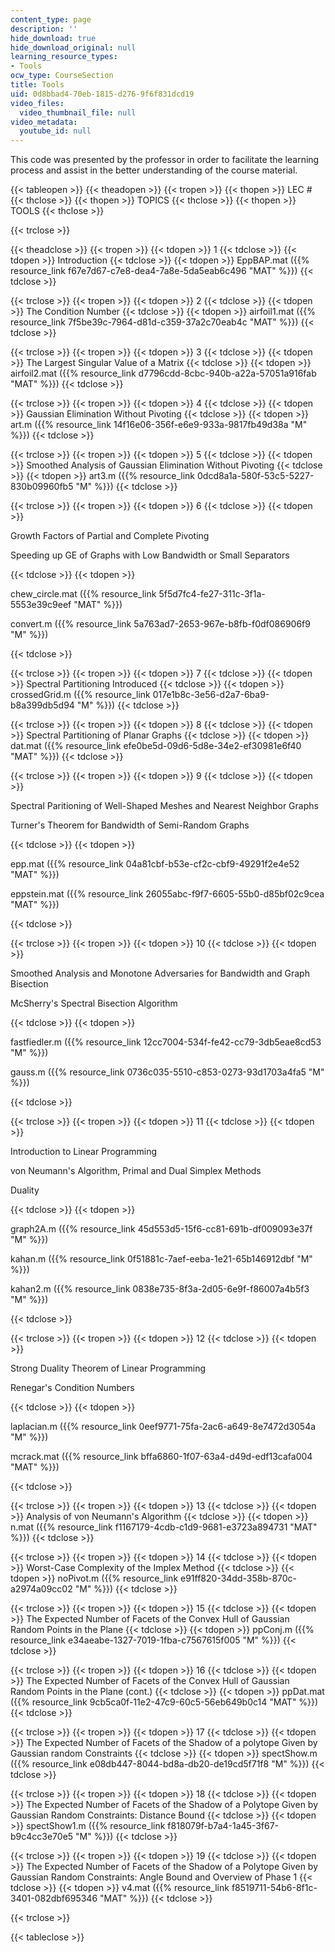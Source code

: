 ```yaml
---
content_type: page
description: ''
hide_download: true
hide_download_original: null
learning_resource_types:
- Tools
ocw_type: CourseSection
title: Tools
uid: 0d8bbad4-70eb-1815-d276-9f6f831dcd19
video_files:
  video_thumbnail_file: null
video_metadata:
  youtube_id: null
---
```


This code was presented by the professor in order to facilitate the learning process and assist in the better understanding of the course material.

{{< tableopen >}}
{{< theadopen >}}
{{< tropen >}}
{{< thopen >}}
LEC #
{{< thclose >}}
{{< thopen >}}
TOPICS
{{< thclose >}}
{{< thopen >}}
TOOLS
{{< thclose >}}

{{< trclose >}}

{{< theadclose >}}
{{< tropen >}}
{{< tdopen >}}
1
{{< tdclose >}}
{{< tdopen >}}
Introduction
{{< tdclose >}}
{{< tdopen >}}
EppBAP.mat ({{% resource_link f67e7d67-c7e8-dea4-7a8e-5da5eab6c496 "MAT" %}})
{{< tdclose >}}

{{< trclose >}}
{{< tropen >}}
{{< tdopen >}}
2
{{< tdclose >}}
{{< tdopen >}}
The Condition Number
{{< tdclose >}}
{{< tdopen >}}
airfoil1.mat ({{% resource_link 7f5be39c-7964-d81d-c359-37a2c70eab4c "MAT" %}})
{{< tdclose >}}

{{< trclose >}}
{{< tropen >}}
{{< tdopen >}}
3
{{< tdclose >}}
{{< tdopen >}}
The Largest Singular Value of a Matrix
{{< tdclose >}}
{{< tdopen >}}
airfoil2.mat ({{% resource_link d7796cdd-8cbc-940b-a22a-57051a916fab "MAT" %}})
{{< tdclose >}}

{{< trclose >}}
{{< tropen >}}
{{< tdopen >}}
4
{{< tdclose >}}
{{< tdopen >}}
Gaussian Elimination Without Pivoting
{{< tdclose >}}
{{< tdopen >}}
art.m ({{% resource_link 14f16e06-356f-e6e9-933a-9817fb49d38a "M" %}})
{{< tdclose >}}

{{< trclose >}}
{{< tropen >}}
{{< tdopen >}}
5
{{< tdclose >}}
{{< tdopen >}}
Smoothed Analysis of Gaussian Elimination Without Pivoting
{{< tdclose >}}
{{< tdopen >}}
art3.m ({{% resource_link 0dcd8a1a-580f-53c5-5227-830b09960fb5 "M" %}})
{{< tdclose >}}

{{< trclose >}}
{{< tropen >}}
{{< tdopen >}}
6
{{< tdclose >}}
{{< tdopen >}}


Growth Factors of Partial and Complete Pivoting

Speeding up GE of Graphs with Low Bandwidth or Small Separators


{{< tdclose >}}
{{< tdopen >}}


chew\_circle.mat ({{% resource_link 5f5d7fc4-fe27-311c-3f1a-5553e39c9eef "MAT" %}})

convert.m ({{% resource_link 5a763ad7-2653-967e-b8fb-f0df086906f9 "M" %}})


{{< tdclose >}}

{{< trclose >}}
{{< tropen >}}
{{< tdopen >}}
7
{{< tdclose >}}
{{< tdopen >}}
Spectral Partitioning Introduced
{{< tdclose >}}
{{< tdopen >}}
crossedGrid.m ({{% resource_link 017e1b8c-3e56-d2a7-6ba9-b8a399db5d94 "M" %}})
{{< tdclose >}}

{{< trclose >}}
{{< tropen >}}
{{< tdopen >}}
8
{{< tdclose >}}
{{< tdopen >}}
Spectral Partitioning of Planar Graphs
{{< tdclose >}}
{{< tdopen >}}
dat.mat ({{% resource_link efe0be5d-09d6-5d8e-34e2-ef30981e6f40 "MAT" %}})
{{< tdclose >}}

{{< trclose >}}
{{< tropen >}}
{{< tdopen >}}
9
{{< tdclose >}}
{{< tdopen >}}


Spectral Paritioning of Well-Shaped Meshes and Nearest Neighbor Graphs

Turner's Theorem for Bandwidth of Semi-Random Graphs


{{< tdclose >}}
{{< tdopen >}}


epp.mat ({{% resource_link 04a81cbf-b53e-cf2c-cbf9-49291f2e4e52 "MAT" %}})

eppstein.mat ({{% resource_link 26055abc-f9f7-6605-55b0-d85bf02c9cea "MAT" %}})


{{< tdclose >}}

{{< trclose >}}
{{< tropen >}}
{{< tdopen >}}
10
{{< tdclose >}}
{{< tdopen >}}


Smoothed Analysis and Monotone Adversaries for Bandwidth and Graph Bisection

McSherry's Spectral Bisection Algorithm


{{< tdclose >}}
{{< tdopen >}}


fastfiedler.m ({{% resource_link 12cc7004-534f-fe42-cc79-3db5eae8cd53 "M" %}})

gauss.m ({{% resource_link 0736c035-5510-c853-0273-93d1703a4fa5 "M" %}})


{{< tdclose >}}

{{< trclose >}}
{{< tropen >}}
{{< tdopen >}}
11
{{< tdclose >}}
{{< tdopen >}}


Introduction to Linear Programming

von Neumann's Algorithm, Primal and Dual Simplex Methods

Duality


{{< tdclose >}}
{{< tdopen >}}


graph2A.m ({{% resource_link 45d553d5-15f6-cc81-691b-df009093e37f "M" %}})

kahan.m ({{% resource_link 0f51881c-7aef-eeba-1e21-65b146912dbf "M" %}})

kahan2.m ({{% resource_link 0838e735-8f3a-2d05-6e9f-f86007a4b5f3 "M" %}})


{{< tdclose >}}

{{< trclose >}}
{{< tropen >}}
{{< tdopen >}}
12
{{< tdclose >}}
{{< tdopen >}}


Strong Duality Theorem of Linear Programming

Renegar's Condition Numbers


{{< tdclose >}}
{{< tdopen >}}


laplacian.m ({{% resource_link 0eef9771-75fa-2ac6-a649-8e7472d3054a "M" %}})

mcrack.mat ({{% resource_link bffa6860-1f07-63a4-d49d-edf13cafa004 "MAT" %}})


{{< tdclose >}}

{{< trclose >}}
{{< tropen >}}
{{< tdopen >}}
13
{{< tdclose >}}
{{< tdopen >}}
Analysis of von Neumann's Algorithm
{{< tdclose >}}
{{< tdopen >}}
n.mat ({{% resource_link f1167179-4cdb-c1d9-9681-e3723a894731 "MAT" %}})
{{< tdclose >}}

{{< trclose >}}
{{< tropen >}}
{{< tdopen >}}
14
{{< tdclose >}}
{{< tdopen >}}
Worst-Case Complexity of the Implex Method
{{< tdclose >}}
{{< tdopen >}}
noPivot.m ({{% resource_link e91ff820-34dd-358b-870c-a2974a09cc02 "M" %}})
{{< tdclose >}}

{{< trclose >}}
{{< tropen >}}
{{< tdopen >}}
15
{{< tdclose >}}
{{< tdopen >}}
The Expected Number of Facets of the Convex Hull of Gaussian Random Points in the Plane
{{< tdclose >}}
{{< tdopen >}}
ppConj.m ({{% resource_link e34aeabe-1327-7019-1fba-c7567615f005 "M" %}})
{{< tdclose >}}

{{< trclose >}}
{{< tropen >}}
{{< tdopen >}}
16
{{< tdclose >}}
{{< tdopen >}}
The Expected Number of Facets of the Convex Hull of Gaussian Random Points in the Plane (cont.)
{{< tdclose >}}
{{< tdopen >}}
ppDat.mat ({{% resource_link 9cb5ca0f-11e2-47c9-60c5-56eb649b0c14 "MAT" %}})
{{< tdclose >}}

{{< trclose >}}
{{< tropen >}}
{{< tdopen >}}
17
{{< tdclose >}}
{{< tdopen >}}
The Expected Number of Facets of the Shadow of a polytope Given by Gaussian random Constraints
{{< tdclose >}}
{{< tdopen >}}
spectShow.m ({{% resource_link e08db447-8044-bd8a-db20-de19cd5f71f8 "M" %}})
{{< tdclose >}}

{{< trclose >}}
{{< tropen >}}
{{< tdopen >}}
18
{{< tdclose >}}
{{< tdopen >}}
The Expected Number of Facets of the Shadow of a Polytope Given by Gaussian Random Constraints: Distance Bound
{{< tdclose >}}
{{< tdopen >}}
spectShow1.m ({{% resource_link f818079f-b7a4-1a45-3f67-b9c4cc3e70e5 "M" %}})
{{< tdclose >}}

{{< trclose >}}
{{< tropen >}}
{{< tdopen >}}
19
{{< tdclose >}}
{{< tdopen >}}
The Expected Number of Facets of the Shadow of a Polytope Given by Gaussian Random Constraints: Angle Bound and Overview of Phase 1
{{< tdclose >}}
{{< tdopen >}}
v4.mat ({{% resource_link f8519711-54b6-8f1c-3401-082dbf695346 "MAT" %}})
{{< tdclose >}}

{{< trclose >}}

{{< tableclose >}}